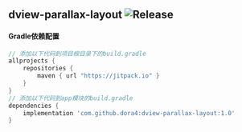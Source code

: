 dview-parallax-layout
![Release](https://jitpack.io/v/dora4/dview-parallax-layout.svg)
--------------------------------

#### Gradle依赖配置

```groovy
// 添加以下代码到项目根目录下的build.gradle
allprojects {
    repositories {
        maven { url "https://jitpack.io" }
    }
}
// 添加以下代码到app模块的build.gradle
dependencies {
    implementation 'com.github.dora4:dview-parallax-layout:1.0'
}
```